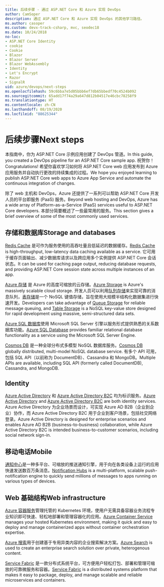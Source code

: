 ```yaml
---
title: 后续步骤 - 通过 ASP.NET Core 和 Azure 实现 DevOps
author: CamSoper
description: 通过 ASP.NET Core 和 Azure 实现 DevOps 的其他学习路径。
ms.author: casoper
ms.custom: devx-track-csharp, mvc, seodec18
ms.date: 10/24/2018
no-loc:
- ASP.NET Core Identity
- cookie
- Cookie
- Blazor
- Blazor Server
- Blazor WebAssembly
- Identity
- Let's Encrypt
- Razor
- SignalR
uid: azure/devops/next-steps
ms.openlocfilehash: 59c6bba7e5d05bbb6ef7db65bbedf70c4524b092
ms.sourcegitcommit: 65add17f74a29a647d812b04517e46cbc78258f9
ms.translationtype: HT
ms.contentlocale: zh-CN
ms.lasthandoff: 08/19/2020
ms.locfileid: "88625344"
---
```

# <a name="next-steps"></a><span data-ttu-id="f4fc9-103">后续步骤</span><span class="sxs-lookup"><span data-stu-id="f4fc9-103">Next steps</span></span>

<span data-ttu-id="f4fc9-104">本指南中，你为 ASP.NET Core 示例应用创建了 DevOps 管道。</span><span class="sxs-lookup"><span data-stu-id="f4fc9-104">In this guide, you created a DevOps pipeline for an ASP.NET Core sample app.</span></span> <span data-ttu-id="f4fc9-105">祝贺你！</span><span class="sxs-lookup"><span data-stu-id="f4fc9-105">Congratulations!</span></span> <span data-ttu-id="f4fc9-106">希望你喜欢学习如何将 ASP.NET Core web 应用发布到 Azure 应用服务并自动执行更改的持续集成的过程。</span><span class="sxs-lookup"><span data-stu-id="f4fc9-106">We hope you enjoyed learning to publish ASP.NET Core web apps to Azure App Service and automate the continuous integration of changes.</span></span>

<span data-ttu-id="f4fc9-107">除了 web 主机和 DevOps，Azure 还提供了一系列可以帮助 ASP.NET Core 开发人员的平台即服务 (PaaS) 服务。</span><span class="sxs-lookup"><span data-stu-id="f4fc9-107">Beyond web hosting and DevOps, Azure has a wide array of Platform-as-a-Service (PaaS) services useful to ASP.NET Core developers.</span></span> <span data-ttu-id="f4fc9-108">本部分简要概述了一些最常用的服务。</span><span class="sxs-lookup"><span data-stu-id="f4fc9-108">This section gives a brief overview of some of the most commonly used services.</span></span>

## <a name="storage-and-databases"></a><span data-ttu-id="f4fc9-109">存储和数据库</span><span class="sxs-lookup"><span data-stu-id="f4fc9-109">Storage and databases</span></span>

<span data-ttu-id="f4fc9-110">[Redis Cache](/azure/redis-cache/) 是​​可作为服务使用的高吞吐量且低延迟的数据缓存。</span><span class="sxs-lookup"><span data-stu-id="f4fc9-110">[Redis Cache](/azure/redis-cache/) is high-throughput, low-latency data caching available as a service.</span></span> <span data-ttu-id="f4fc9-111">它可用于缓存页面输出、减少数据库请求以及跨应用多个实例提供 ASP.NET Core 会话状态。</span><span class="sxs-lookup"><span data-stu-id="f4fc9-111">It can be used for caching page output, reducing database requests, and providing ASP.NET Core session state across multiple instances of an app.</span></span>

<span data-ttu-id="f4fc9-112">[Azure 存储](/azure/storage/) 是 Azure 的高度可缩放的云存储。</span><span class="sxs-lookup"><span data-stu-id="f4fc9-112">[Azure Storage](/azure/storage/) is Azure's massively scalable cloud storage.</span></span> <span data-ttu-id="f4fc9-113">开发人员可以利用[队列存储](/azure/storage/queues/storage-queues-introduction)来实现可靠的消息队列，[表存储](/azure/storage/tables/table-storage-overview)是一个 NoSQL 键值存储，旨在使用大规模半结构化数据集进行快速开发。</span><span class="sxs-lookup"><span data-stu-id="f4fc9-113">Developers can take advantage of [Queue Storage](/azure/storage/queues/storage-queues-introduction) for reliable message queuing, and [Table Storage](/azure/storage/tables/table-storage-overview) is a NoSQL key-value store designed for rapid development using massive, semi-structured data sets.</span></span>

<span data-ttu-id="f4fc9-114">[Azure SQL 数据库](/azure/sql-database/)使用 Microsoft SQL Server 引擎以服务形式提供熟悉的关系数据库功能。</span><span class="sxs-lookup"><span data-stu-id="f4fc9-114">[Azure SQL Database](/azure/sql-database/) provides familiar relational database functionality as a service using the Microsoft SQL Server Engine.</span></span>

<span data-ttu-id="f4fc9-115">[Cosmos DB](/azure/cosmos-db/) 是一种全球分布式多模型 NoSQL 数据库服务。</span><span class="sxs-lookup"><span data-stu-id="f4fc9-115">[Cosmos DB](/azure/cosmos-db/) globally distributed, multi-model NoSQL database service.</span></span> <span data-ttu-id="f4fc9-116">有多个 API 可用，包括 SQL API（以前称为 DocumentDB）、Cassandra 和 MongoDB。</span><span class="sxs-lookup"><span data-stu-id="f4fc9-116">Multiple APIs are available, including SQL API (formerly called DocumentDB), Cassandra, and MongoDB.</span></span>

## Identity

<span data-ttu-id="f4fc9-117">[Azure Active Directory](/azure/active-directory/) 和 [Azure Active Directory B2C](/azure/active-directory-b2c/) 均为标识服务。</span><span class="sxs-lookup"><span data-stu-id="f4fc9-117">[Azure Active Directory](/azure/active-directory/) and [Azure Active Directory B2C](/azure/active-directory-b2c/) are both identity services.</span></span> <span data-ttu-id="f4fc9-118">Azure Active Directory 为企业场景而设计，可实现 Azure AD B2B（企业到企业）协作，而 Azure Active Directory B2C 用于企业到客户场景，包括社交网络登录。</span><span class="sxs-lookup"><span data-stu-id="f4fc9-118">Azure Active Directory is designed for enterprise scenarios and enables Azure AD B2B (business-to-business) collaboration, while Azure Active Directory B2C is intended business-to-customer scenarios, including social network sign-in.</span></span>

## <a name="mobile"></a><span data-ttu-id="f4fc9-119">移动电话</span><span class="sxs-lookup"><span data-stu-id="f4fc9-119">Mobile</span></span>

<span data-ttu-id="f4fc9-120">[通知中心](/azure/notification-hubs/)是一种多平台、可缩放的推送通知引擎，用于向在各类设备上运行的应用快速发送数百万条消息。</span><span class="sxs-lookup"><span data-stu-id="f4fc9-120">[Notification Hubs](/azure/notification-hubs/) is a multi-platform, scalable push-notification engine to quickly send millions of messages to apps running on various types of devices.</span></span>

## <a name="web-infrastructure"></a><span data-ttu-id="f4fc9-121">Web 基础结构</span><span class="sxs-lookup"><span data-stu-id="f4fc9-121">Web infrastructure</span></span>

<span data-ttu-id="f4fc9-122">[Azure 容器服务](/azure/aks/)管理托管的 Kubernetes 环境，使用户无需具备容器业务流程专业知识即可快速、轻松地部署和管理容器化的应用。</span><span class="sxs-lookup"><span data-stu-id="f4fc9-122">[Azure Container Service](/azure/aks/) manages your hosted Kubernetes environment, making it quick and easy to deploy and manage containerized apps without container orchestration expertise.</span></span>

<span data-ttu-id="f4fc9-123">[Azure 搜索](/azure/search/)用于创建基于专用异类内容的企业搜索解决方案。</span><span class="sxs-lookup"><span data-stu-id="f4fc9-123">[Azure Search](/azure/search/) is used to create an enterprise search solution over private, heterogenous content.</span></span>

<span data-ttu-id="f4fc9-124">[Service Fabric](/azure/service-fabric/) 是一款分布式系统平台，可方便用户轻松打包、部署和管理可缩放的可靠微服务和容器。</span><span class="sxs-lookup"><span data-stu-id="f4fc9-124">[Service Fabric](/azure/service-fabric/) is a distributed systems platform that makes it easy to package, deploy, and manage scalable and reliable microservices and containers.</span></span>
